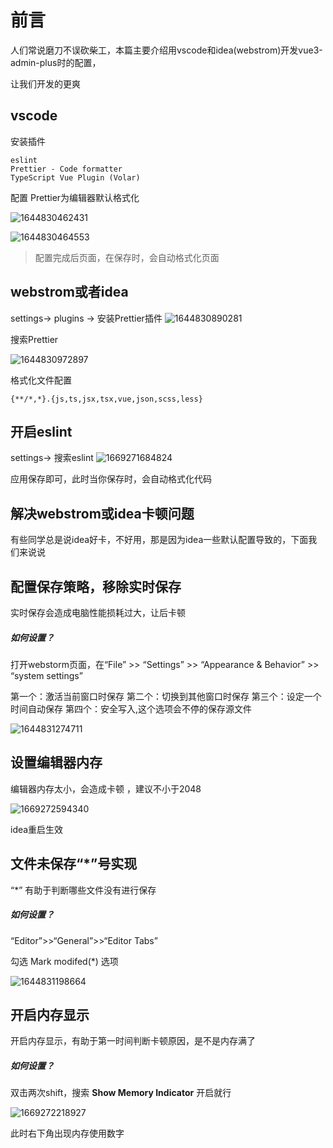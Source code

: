 # 前言

人们常说磨刀不误砍柴工，本篇主要介绍用vscode和idea(webstrom)开发vue3-admin-plus时的配置，

让我们开发的更爽

## vscode

安装插件

```text
eslint
Prettier - Code formatter
TypeScript Vue Plugin (Volar)
```

配置 Prettier为编辑器默认格式化


![1644830462431](https://github.jzfai.top/file/vap-assets/1644830462431.png)

![1644830464553](https://github.jzfai.top/file/vap-assets/1644830464553.png)

>配置完成后页面，在保存时，会自动格式化页面





## webstrom或者idea

settings-> plugins -> 安装Prettier插件
![1644830890281](https://github.jzfai.top/file/vap-assets/1644830890281.png)

搜索Prettier

![1644830972897](https://github.jzfai.top/file/vap-assets/1644830972897.png)

格式化文件配置

```text
{**/*,*}.{js,ts,jsx,tsx,vue,json,scss,less}
```



## 开启eslint

settings-> 搜索eslint
![1669271684824](https://github.jzfai.top/file/vap-assets/1669271684824.png)

应用保存即可，此时当你保存时，会自动格式化代码



## 解决webstrom或idea卡顿问题

有些同学总是说idea好卡，不好用，那是因为idea一些默认配置导致的，下面我们来说说



## 配置保存策略，移除实时保存

实时保存会造成电脑性能损耗过大，让后卡顿

##### 如何设置？

打开webstorm页面，在“File” >> “Settings” >> “Appearance & Behavior” >> “system settings”

第一个：激活当前窗口时保存
第二个：切换到其他窗口时保存
第三个：设定一个时间自动保存
第四个：安全写入,这个选项会不停的保存源文件


![1644831274711](https://github.jzfai.top/file/vap-assets/1644831274711.png)



## 设置编辑器内存

编辑器内存太小，会造成卡顿 ，建议不小于2048

![1669272594340](https://github.jzfai.top/file/vap-assets/1669272594340.png)

idea重启生效



## 文件未保存“*”号实现

“*” 有助于判断哪些文件没有进行保存



##### 如何设置？

 “Editor”>>“General”>>“Editor Tabs”

勾选 Mark modifed(*) 选项

![1644831198664](https://github.jzfai.top/file/vap-assets/1644831198664.png)



## 开启内存显示

开启内存显示，有助于第一时间判断卡顿原因，是不是内存满了



##### 如何设置？

双击两次shift，搜索 **Show Memory Indicator**  开启就行

![1669272218927](https://github.jzfai.top/file/vap-assets/1669272218927.png)

此时右下角出现内存使用数字

